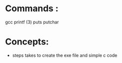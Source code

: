 # Commands :
   gcc
   printf (3)
   puts
   putchar
# Concepts: 
- steps takes to create the exe file and simple c code
